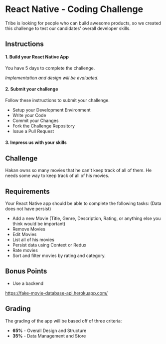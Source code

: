 
# React Native - Coding Challenge

Tribe is looking for people who can build awesome products, so we created this challenge to test our candidates' overall developer skills.

## Instructions
#### 1. Build your React Native App
You have 5 days to complete the challenge.

*Implementation and design will be evaluated.*
#### 2. Submit your challenge
Follow these instructions to submit your challenge.
* Setup your Development Environment
* Write your Code
* Commit your Changes
* Fork the Challenge Repository
* Issue a Pull Request


#### 3. Impress us with your skills

## Challenge
Hakan owns so many movies that he can't keep track of all of them. He needs some way to keep track of all of his movies.

## Requirements
Your React Native app should be able to complete the following tasks: (Data does not have persist)
* Add a new Movie (Title, Genre, Description, Rating, or anything else you think would be important)
* Remove Movies
* Edit Movies
* List all of his movies
* Persist data using Context or Redux
* Rate movies 
* Sort and filter movies by rating and category.

## Bonus Points
* Use a backend 

https://fake-movie-database-api.herokuapp.com/

## Grading
The grading of the app  will be based off of three criteria:
* **65%** - Overall Design and Structure
* **35%** - Data Management and Store
